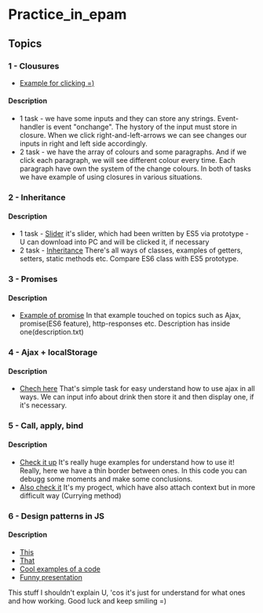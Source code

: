 # Practice_in_epam

## Topics

### 1 - Clousures
- [Example for clicking =)](https://jsbin.com/qawagapaxi/edit?html,css,js,output)
#### Description
- 1 task - we have some inputs and they can store any strings. Event-handler is event "onchange". The hystory of the input must store in closure. When we click right-and-left-arrows we can see changes our inputs in right and left side accordingly.
- 2 task - we have the array of colours and some paragraphs. And if we click each paragraph, we will see different colour every time. Each paragraph have own the system of the change colours. In both of tasks we have example of using closures in various situations.

### 2 - Inheritance

#### Description
- 1 task - [Slider](https://github.com/ValeryFilipev/SliderJS)
it's slider, which had been written by ES5 via prototype - U can download into PC and will be clicked it, if necessary
- 2 task - [Inheritance](https://github.com/ValeryFilipev/Practice_in_epam/tree/master/inheritance)
There's all ways of classes, examples of getters, setters, static methods etc. Compare ES6 class with ES5 prototype.

### 3 - Promises

#### Description
- [Example of promise](https://github.com/ValeryFilipev/Practice_in_epam/tree/master/promises)
In that example touched on topics such as Ajax, promise(ES6 feature), http-responses etc. Description has inside one(description.txt)

### 4 - Ajax + localStorage

#### Description
- [Chech here](https://github.com/ValeryFilipev/Practice_in_epam/tree/master/ajax)
That's simple task for easy understand how to use ajax in all ways. We can input info about drink then store it and then display one, if it's necessary.

### 5 - Call, apply, bind

#### Description
- [Check it up](https://github.com/ValeryFilipev/Practice_in_epam/tree/master/call_apply_bind)
It's really huge examples for understand how to use it! Really, here we have a thin border between ones. In this code you can debugg some moments and make some conclusions.
- [Also check it](https://github.com/ValeryFilipev/Personal-Kanban-ES6-MVC-Observer)
It's my progect, which have also attach context but in more difficult way (Currying method)

### 6 - Design patterns in JS

#### Description
- [This](https://www.joezimjs.com/javascript/javascript-design-patterns-chain-of-responsibility/)
- [That](http://www.dofactory.com/javascript/singleton-design-pattern)
- [Cool examples of a code](https://github.com/Badacadabra/JavaScript-Design-Patterns)
- [Funny presentation](https://www.slideshare.net/creativepartners/java-script-design-patterns-with-es6-es7-babel)

This stuff I shouldn't explain U, 'cos it's just for understand for what ones and how working. Good luck and keep smiling =)
